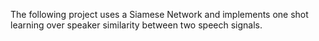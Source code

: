 The following project uses a Siamese Network and implements one shot learning over speaker similarity between two speech signals.




